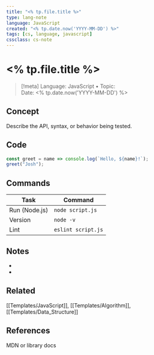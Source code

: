 ```yaml
---
title: "<% tp.file.title %>"
type: lang-note
language: JavaScript
created: "<% tp.date.now('YYYY-MM-DD') %>"
tags: [cs, language, javascript]
cssclass: cs-note
---
```


# <% tp.file.title %>

> [!meta]
> Language: JavaScript • Topic:  
> Date: <% tp.date.now('YYYY-MM-DD') %>

## Concept
Describe the API, syntax, or behavior being tested.

## Code
```js
const greet = name => console.log(`Hello, ${name}!`);
greet("Josh");
```

## Commands
| Task | Command |
|------|---------|
| Run (Node.js) | `node script.js` |
| Version | `node -v` |
| Lint | `eslint script.js` |

## Notes
- 
- 

## Related
[[Templates/JavaScript]], [[Templates/Algorithm]], [[Templates/Data_Structure]]

## References
MDN or library docs

